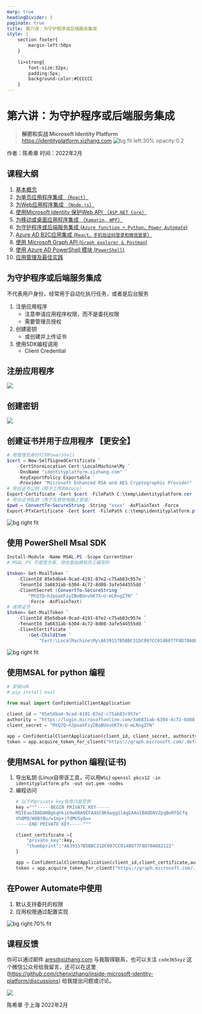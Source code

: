 ```yaml
---
marp: true
headingDivider: 3
paginate: true
title: 第六讲：为守护程序或后端服务集成 
style: |
    section footer{
        margin-left:50px
    }
    
    li>strong{
        font-size:32px;
        padding:5px;
        background-color:#CCCCCC
    }
---
```


# 第六讲：为守护程序或后端服务集成 
> **解密和实战 Microsoft Identity Platform**  https://identityplatform.xizhang.com
![bg fit left:30% opacity:0.2](images/aad.png)


作者：陈希章
时间：2022年2月


## 课程大纲
<!--
footer: '**解密和实战 Microsoft Identity Platform**  https://identityplatform.xizhang.com'
-->

1. [基本概念](module1-overview.md)
1. [为单页应用程序集成 （`React`）](module2-spa.md)
1. [为Web应用程序集成 （`Node.js`）](module3-webapp.md)
1. [使用Microsoft Identity 保护Web API （`ASP.NET Core`）](module4-webapi.md)
1. [为移动或桌面应用程序集成 （`Xamarin, WPF`）](module5-desktop-mobile.md)
1. [为守护程序或后端服务集成 (`Azure function + Python，Power Automate`)](module6-deamon-service.md)
1. [Azure AD B2C应用集成 (`React，手机验证码登录和微信登录`） ](module7-b2c.md)
1. [使用 Microsoft Graph API (`Graph explorer & Postman`)](module8-msgraph.md)
1. [使用 Azure AD PowerShell 模块 (`PowerShell`)](module9-powershell.md)
1. [应用管理及最佳实践](module10-bestpractices.md)

## 为守护程序或后端服务集成 

不代表用户身份，经常用于自动化执行任务，或者是后台服务

1. 注册应用程序
    - 注意申请应用程序权限，而不是委托权限
    - 需要管理员授权
1. 创建密钥
    - 或创建并上传证书
1. 使用SDK编程调用
    - Client Credential

## 注册应用程序
<!-- _footer: '' -->
![](images/aad-deamon-app.png)


## 创建密钥
<!-- MtQ7Q~hJpoaXFzyZBoBUnvhK7X~U-mLRngZ7N -->
<!-- _footer: '' -->

![](images/aad-app-client-secret.png)

## 创建证书并用于应用程序 【更安全】
<!-- _footer: '' -->

```powershell 
# 用管理员身份打开PowerShell
$cert = New-SelfSignedCertificate `
    -CertStoreLocation Cert:\LocalMachine\My `
    -DnsName "identityplatform.xizhang.com" `
    -KeyExportPolicy Exportable `
    -Provider "Microsoft Enhanced RSA and AES Cryptographic Provider"
# 导出证书公钥（用于上传到Azure）
Export-Certificate -Cert $cert -FilePath C:\temp\identityplatform.cer
# 导出证书私钥（用于在其他电脑上安装）
$pwd = ConvertTo-SecureString -String "xxxx" -AsPlainText -Force
Export-PfxCertificate -Cert $cert -FilePath c:\temp\identityplatform.pfx -Password $pwd
```

![bg right fit](images/aad-app-certification.png)

## 使用 PowerShell Msal SDK

```powershell
Install-Module -Name MSAL.PS -Scope CurrentUser
# MSAL.PS 不是官方库，但也是由微软员工编写的

$token= Get-MsalToken `
    -ClientId 85e5dba4-9cad-4191-87e2-c75ab83c957e `
    -TenantId 3a6831ab-6304-4c72-8d08-3afe544555dd `
    -ClientSecret (ConvertTo-SecureString `
        "MtQ7Q~hJpoaXFzyZBoBUnvhK7X~U-mLRngZ7N" `
        -Force -AsPlainText)
# 或用证书
$token= Get-MsalToken `
    -ClientId 85e5dba4-9cad-4191-87e2-c75ab83c957e `
    -TenantId 3a6831ab-6304-4c72-8d08-3afe544555dd `
    -ClientCertificate `
        (Get-ChildItem `
            "Cert:\LocalMachine\My\A639157B5BBC31DC007CC014B077F8D70A082122")
```
![bg right fit](images/powershell-token-app.png)


## 使用MSAL for python 编程

```python
# 安装sdk
# pip install msal

from msal import ConfidentialClientApplication

client_id = "85e5dba4-9cad-4191-87e2-c75ab83c957e"
authority = "https://login.microsoftonline.com/3a6831ab-6304-4c72-8d08-3afe544555dd"
client_secret = "MtQ7Q~hJpoaXFzyZBoBUnvhK7X~U-mLRngZ7N"

app = ConfidentialClientApplication(client_id, client_secret, authority)
token = app.acquire_token_for_client("https://graph.microsoft.com/.default")
```

## 使用MSAL for python 编程(证书)
1. 导出私钥 (Linux自带该工具，可以用`WSL`)
    `openssl pkcs12 -in identityplatform.pfx -out out.pem -nodes`
1. 编程访问
    ``` python
    # 以下的private key信息只是范例
    key ="""-----BEGIN PRIVATE KEY-----
    MIIEvwIBADANBgkqhkiG9w0BAQEFAASCBKkwggSlAgEAAoIBAQDAVZpqBeRFQCfq
    VhQM9/W8BtBu/w1my+jfdMUSyQ==
    -----END PRIVATE KEY-----"""

    client_certificate ={
        "private_key":key,
        "thumbprint":"A639157B5BBC31DC007CC014B077F8D70A082122"
    }

    app = ConfidentialClientApplication(client_id,client_certificate,authority)
    token = app.acquire_token_for_client("https://graph.microsoft.com/.default")
    ```

## 在Power Automate中使用

1. 默认支持委托的权限
1. 应用权限通过配置实现

![bg right:70% fit](images/powerautomate.png)

## 课程反馈

你可以通过邮件 <ares@xizhang.com> 与我取得联系，也可以关注 `code365xyz` 这个微信公众号给我留言，还可以在这里 (<https://github.com/chenxizhang/inside-microsoft-identity-platform/discussions>) 给我提出问题或讨论。

![](images/code365xyz.jpg)


陈希章 于上海
2022年2月